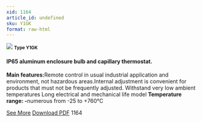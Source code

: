 ```yaml
---
xid: 1164
article_id: undefined
sku: Y1GK
format: raw-html
---
```

 <img src="./1164/Y1GK.jpg" class="card-imgs mb-2">
 <small class="text-grey mb-2"><b>Type Y1GK</b> </small>
 <h4>IP65 aluminum enclosure bulb and capillary thermostat.</h4>
 <p><b>Main features:</b>Remote control in usual industrial application and environment, not hazardous areas.Internal adjustment is convenient for products that must not be frequently adjusted. Withstand very low ambient temperatures
 Long electrical and mechanical life model
 <b>Temperature range: -</b>numerous from -25 to +760&#xB0;C</p>
 <div class="btns">
 <a href="../en/ip65-aluminum-y1gk.html" class="btn-red">See More</a>
 <a href="../en/pdf/2-44IP65 aluminium enclosure bulb and capillary thermostat20140617.pdf " target="_blank" class="btn-red">Download PDF</a>
 <!-- <a href="http://www.ultimheat.com/cat2.html" target="_blank" class="access-link"> Access full catalogue <i class="fa fa-external-link" aria-hidden="true"></i> </a> -->
 <span class="number-btn">1164</span>
 </div>
 